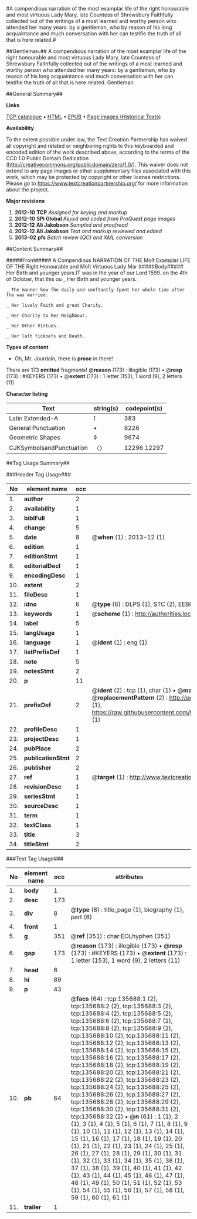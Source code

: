 #A compendious narration of the most examplar life of the right honourable and most virtuous Lady Mary, late Countess of Shrewsbury Faithfully collected out of the writings of a most learned and worthy person who attended her many years: by a gentleman, who by reason of his long acquaintance and much conversation with her can testifie the truth of all that is here related.#

##Gentleman.##
A compendious narration of the most examplar life of the right honourable and most virtuous Lady Mary, late Countess of Shrewsbury Faithfully collected out of the writings of a most learned and worthy person who attended her many years: by a gentleman, who by reason of his long acquaintance and much conversation with her can testifie the truth of all that is here related.
Gentleman.

##General Summary##

**Links**

[TCP catalogue](http://www.ota.ox.ac.uk/tcp/)  • 
[HTML](http://tei.it.ox.ac.uk/tcp/Texts-HTML/free/A80/A80275.html)  • 
[EPUB](http://tei.it.ox.ac.uk/tcp/Texts-EPUB/free/A80/A80275.epub) • 
[Page images (Historical Texts)](https://historicaltexts.jisc.ac.uk/eebo-99896954e)

**Availability**

To the extent possible under law, the Text Creation Partnership has waived all copyright and related or neighboring rights to this keyboarded and encoded edition of the work described above, according to the terms of the CC0 1.0 Public Domain Dedication (http://creativecommons.org/publicdomain/zero/1.0/). This waiver does not extend to any page images or other supplementary files associated with this work, which may be protected by copyright or other license restrictions. Please go to https://www.textcreationpartnership.org/ for more information about the project.

**Major revisions**

1. __2012-10__ __TCP__ *Assigned for keying and markup*
1. __2012-10__ __SPi Global__ *Keyed and coded from ProQuest page images*
1. __2012-12__ __Ali Jakobson__ *Sampled and proofread*
1. __2012-12__ __Ali Jakobson__ *Text and markup reviewed and edited*
1. __2013-02__ __pfs__ *Batch review (QC) and XML conversion*

##Content Summary##

#####Front#####
A Compendious NARRATION OF THE Moſt Examplar LIFE OF THE Right Honourable and Moſt Virtuous Lady Mar
#####Body#####
Her Birth and younger years.IT was in the year of our Lord 1599. on the 4th of October, that this ou
    _ Her Birth and younger years.

    _ The manner how ſhe daily and conſtantly ſpent her whole time after ſhe was married.

    _ Her lively Faith and great Charity.

    _ Her Charity to her Neighbour.

    _ Her Other Virtues.

    _ Her laſt ſickneſs and Death.

**Types of content**

  * Oh, Mr. Jourdain, there is **prose** in there!

There are 173 **omitted** fragments! 
 @__reason__ (173) : illegible (173)  •  @__resp__ (173) : #KEYERS (173)  •  @__extent__ (173) : 1 letter (153), 1 word (9), 2 letters (11)

**Character listing**


|Text|string(s)|codepoint(s)|
|---|---|---|
|Latin Extended-A|ſ|383|
|General Punctuation|•|8226|
|Geometric Shapes|◊|9674|
|CJKSymbolsandPunctuation|〈〉|12296 12297|

##Tag Usage Summary##

###Header Tag Usage###

|No|element name|occ|attributes|
|---|---|---|---|
|1.|__author__|2||
|2.|__availability__|1||
|3.|__biblFull__|1||
|4.|__change__|5||
|5.|__date__|8| @__when__ (1) : 2013-12 (1)|
|6.|__edition__|1||
|7.|__editionStmt__|1||
|8.|__editorialDecl__|1||
|9.|__encodingDesc__|1||
|10.|__extent__|2||
|11.|__fileDesc__|1||
|12.|__idno__|6| @__type__ (6) : DLPS (1), STC (2), EEBO-CITATION (1), PROQUEST (1), VID (1)|
|13.|__keywords__|1| @__scheme__ (1) : http://authorities.loc.gov/ (1)|
|14.|__label__|5||
|15.|__langUsage__|1||
|16.|__language__|1| @__ident__ (1) : eng (1)|
|17.|__listPrefixDef__|1||
|18.|__note__|5||
|19.|__notesStmt__|2||
|20.|__p__|11||
|21.|__prefixDef__|2| @__ident__ (2) : tcp (1), char (1)  •  @__matchPattern__ (2) : ([0-9\-]+):([0-9IVX]+) (1), (.+) (1)  •  @__replacementPattern__ (2) : http://eebo.chadwyck.com/downloadtiff?vid=$1&page=$2 (1), https://raw.githubusercontent.com/textcreationpartnership/Texts/master/tcpchars.xml#$1 (1)|
|22.|__profileDesc__|1||
|23.|__projectDesc__|1||
|24.|__pubPlace__|2||
|25.|__publicationStmt__|2||
|26.|__publisher__|2||
|27.|__ref__|1| @__target__ (1) : http://www.textcreationpartnership.org/docs/. (1)|
|28.|__revisionDesc__|1||
|29.|__seriesStmt__|1||
|30.|__sourceDesc__|1||
|31.|__term__|1||
|32.|__textClass__|1||
|33.|__title__|3||
|34.|__titleStmt__|2||


###Text Tag Usage###

|No|element name|occ|attributes|
|---|---|---|---|
|1.|__body__|1||
|2.|__desc__|173||
|3.|__div__|8| @__type__ (8) : title_page (1), biography (1), part (6)|
|4.|__front__|1||
|5.|__g__|351| @__ref__ (351) : char:EOLhyphen (351)|
|6.|__gap__|173| @__reason__ (173) : illegible (173)  •  @__resp__ (173) : #KEYERS (173)  •  @__extent__ (173) : 1 letter (153), 1 word (9), 2 letters (11)|
|7.|__head__|6||
|8.|__hi__|89||
|9.|__p__|43||
|10.|__pb__|64| @__facs__ (64) : tcp:135688:1 (2), tcp:135688:2 (2), tcp:135688:3 (2), tcp:135688:4 (2), tcp:135688:5 (2), tcp:135688:6 (2), tcp:135688:7 (2), tcp:135688:8 (2), tcp:135688:9 (2), tcp:135688:10 (2), tcp:135688:11 (2), tcp:135688:12 (2), tcp:135688:13 (2), tcp:135688:14 (2), tcp:135688:15 (2), tcp:135688:16 (2), tcp:135688:17 (2), tcp:135688:18 (2), tcp:135688:19 (2), tcp:135688:20 (2), tcp:135688:21 (2), tcp:135688:22 (2), tcp:135688:23 (2), tcp:135688:24 (2), tcp:135688:25 (2), tcp:135688:26 (2), tcp:135688:27 (2), tcp:135688:28 (2), tcp:135688:29 (2), tcp:135688:30 (2), tcp:135688:31 (2), tcp:135688:32 (2)  •  @__n__ (61) : 1 (1), 2 (1), 3 (1), 4 (1), 5 (1), 6 (1), 7 (1), 8 (1), 9 (1), 10 (1), 11 (1), 12 (1), 13 (1), 14 (1), 15 (1), 16 (1), 17 (1), 18 (1), 19 (1), 20 (1), 21 (1), 22 (1), 23 (1), 24 (1), 25 (1), 26 (1), 27 (1), 28 (1), 29 (1), 30 (1), 31 (1), 32 (1), 33 (1), 34 (1), 35 (1), 36 (1), 37 (1), 38 (1), 39 (1), 40 (1), 41 (1), 42 (1), 43 (1), 44 (1), 45 (1), 46 (1), 47 (1), 48 (1), 49 (1), 50 (1), 51 (1), 52 (1), 53 (1), 54 (1), 55 (1), 56 (1), 57 (1), 58 (1), 59 (1), 60 (1), 61 (1)|
|11.|__trailer__|1||
